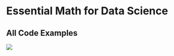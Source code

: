 # Essential Math for Data Science
## All Code Examples

![](https://learning.oreilly.com/covers/urn:orm:book:9781098102920/400w/)


